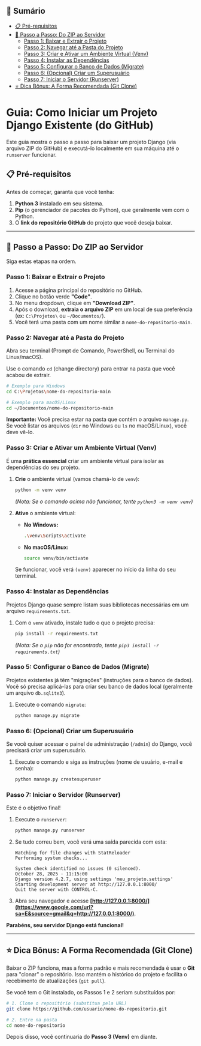## 📑 Sumário

* [📋 Pré-requisitos](#pré-requisitos)  
* [🚀 Passo a Passo: Do ZIP ao Servidor](#passo-a-passo-do-zip-ao-servidor)  
    * [Passo 1: Baixar e Extrair o Projeto](#passo-1-baixar-e-extrair-o-projeto)  
    * [Passo 2: Navegar até a Pasta do Projeto](#passo-2-navegar-até-a-pasta-do-projeto)  
    * [Passo 3: Criar e Ativar um Ambiente Virtual (Venv)](#passo-3-criar-e-ativar-um-ambiente-virtual-venv)  
    * [Passo 4: Instalar as Dependências](#passo-4-instalar-as-dependências)  
    * [Passo 5: Configurar o Banco de Dados (Migrate)](#passo-5-configurar-o-banco-de-dados-migrate)  
    * [Passo 6: (Opcional) Criar um Superusuário](#passo-6-opcional-criar-um-superusuário)  
    * [Passo 7: Iniciar o Servidor (Runserver)](#passo-7-iniciar-o-servidor-runserver)  
* [⭐ Dica Bônus: A Forma Recomendada (Git Clone)](#dica-bônus-a-forma-recomendada-git-clone)  

# Guia: Como Iniciar um Projeto Django Existente (do GitHub)

Este guia mostra o passo a passo para baixar um projeto Django (via arquivo ZIP do GitHub) e executá-lo localmente em sua máquina até o `runserver` funcionar.

## 📋 Pré-requisitos

Antes de começar, garanta que você tenha:

1.  **Python 3** instalado em seu sistema.
2.  **Pip** (o gerenciador de pacotes do Python), que geralmente vem com o Python.
3.  O **link do repositório GitHub** do projeto que você deseja baixar.

-----

## 🚀 Passo a Passo: Do ZIP ao Servidor

Siga estas etapas na ordem.

### Passo 1: Baixar e Extrair o Projeto

1.  Acesse a página principal do repositório no GitHub.
2.  Clique no botão verde **"Code"**.
3.  No menu dropdown, clique em **"Download ZIP"**.
4.  Após o download, **extraia o arquivo ZIP** em um local de sua preferência (ex: `C:\Projetos\` ou `~/Documentos/`).
5.  Você terá uma pasta com um nome similar a `nome-do-repositorio-main`.

### Passo 2: Navegar até a Pasta do Projeto

Abra seu terminal (Prompt de Comando, PowerShell, ou Terminal do Linux/macOS).

Use o comando `cd` (change directory) para entrar na pasta que você acabou de extrair.

```bash
# Exemplo para Windows
cd C:\Projetos\nome-do-repositorio-main

# Exemplo para macOS/Linux
cd ~/Documentos/nome-do-repositorio-main
```

**Importante:** Você precisa estar na pasta que contém o arquivo `manage.py`. Se você listar os arquivos (`dir` no Windows ou `ls` no macOS/Linux), você deve vê-lo.

### Passo 3: Criar e Ativar um Ambiente Virtual (Venv)

É uma **prática essencial** criar um ambiente virtual para isolar as dependências do seu projeto.

1.  **Crie** o ambiente virtual (vamos chamá-lo de `venv`):

    ```bash
    python -m venv venv
    ```

    *(Nota: Se o comando acima não funcionar, tente `python3 -m venv venv`)*

2.  **Ative** o ambiente virtual:

      * **No Windows:**
        ```bash
        .\venv\Scripts\activate
        ```
      * **No macOS/Linux:**
        ```bash
        source venv/bin/activate
        ```

    Se funcionar, você verá `(venv)` aparecer no início da linha do seu terminal.

### Passo 4: Instalar as Dependências

Projetos Django quase sempre listam suas bibliotecas necessárias em um arquivo `requirements.txt`.

1.  Com o `venv` ativado, instale tudo o que o projeto precisa:

    ```bash
    pip install -r requirements.txt
    ```

    *(Nota: Se o `pip` não for encontrado, tente `pip3 install -r requirements.txt`)*

### Passo 5: Configurar o Banco de Dados (Migrate)

Projetos existentes já têm "migrações" (instruções para o banco de dados). Você só precisa aplicá-las para criar seu banco de dados local (geralmente um arquivo `db.sqlite3`).

1.  Execute o comando `migrate`:

    ```bash
    python manage.py migrate
    ```

### Passo 6: (Opcional) Criar um Superusuário

Se você quiser acessar o painel de administração (`/admin`) do Django, você precisará criar um superusuário.

1.  Execute o comando e siga as instruções (nome de usuário, e-mail e senha):

    ```bash
    python manage.py createsuperuser
    ```

### Passo 7: Iniciar o Servidor (Runserver)

Este é o objetivo final\!

1.  Execute o `runserver`:

    ```bash
    python manage.py runserver
    ```

2.  Se tudo correu bem, você verá uma saída parecida com esta:

    ```
    Watching for file changes with StatReloader
    Performing system checks...

    System check identified no issues (0 silenced).
    October 28, 2025 - 11:15:00
    Django version 4.2.7, using settings 'meu_projeto.settings'
    Starting development server at http://127.0.0.1:8000/
    Quit the server with CONTROL-C.
    ```

3.  Abra seu navegador e acesse **[http://127.0.0.1:8000/](https://www.google.com/url?sa=E&source=gmail&q=http://127.0.0.1:8000/)**.

**Parabéns, seu servidor Django está funcional\!**

-----

## ⭐ Dica Bônus: A Forma Recomendada (Git Clone)

Baixar o ZIP funciona, mas a forma padrão e mais recomendada é usar o **Git** para "clonar" o repositório. Isso mantém o histórico do projeto e facilita o recebimento de atualizações (`git pull`).

Se você tem o Git instalado, os Passos 1 e 2 seriam substituídos por:

```bash
# 1. Clone o repositório (substitua pela URL)
git clone https://github.com/usuario/nome-do-repositorio.git

# 2. Entre na pasta
cd nome-do-repositorio
```

Depois disso, você continuaria do **Passo 3 (Venv)** em diante.
